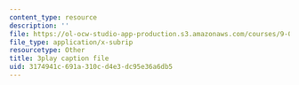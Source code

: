 ```yaml
---
content_type: resource
description: ''
file: https://ol-ocw-studio-app-production.s3.amazonaws.com/courses/9-04-sensory-systems-fall-2013/3174941c691a310cd4e3dc95e36a6db5_qubzQvNNaLI.srt
file_type: application/x-subrip
resourcetype: Other
title: 3play caption file
uid: 3174941c-691a-310c-d4e3-dc95e36a6db5
---
```

